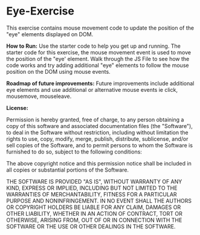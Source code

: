 # Eye-Exercise
This exercise contains mouse movement code to update the position of the "eye" elements displayed on DOM. 

**How to Run:** Use the starter code to help you get up and running. The starter code for this exercise, the mouse movement event is used to move the position of the "eye' element. Walk through the JS File to see how the code works and try adding additional "eye" elements to follow the mouse position on the DOM using mouse events. 

**Roadmap of future improvements:** Future improvements include additional eye elements and use additional or alternative mouse events ie click, mousemove, mouseleave. 

**License:**

Permission is hereby granted, free of charge, to any person obtaining a copy of this software and associated documentation files (the "Software"), to deal in the Software without restriction, including without limitation the rights to use, copy, modify, merge, publish, distribute, sublicense, and/or sell copies of the Software, and to permit persons to whom the Software is furnished to do so, subject to the following conditions:

The above copyright notice and this permission notice shall be included in all copies or substantial portions of the Software.

THE SOFTWARE IS PROVIDED "AS IS", WITHOUT WARRANTY OF ANY KIND, EXPRESS OR IMPLIED, INCLUDING BUT NOT LIMITED TO THE WARRANTIES OF MERCHANTABILITY, FITNESS FOR A PARTICULAR PURPOSE AND NONINFRINGEMENT. IN NO EVENT SHALL THE AUTHORS OR COPYRIGHT HOLDERS BE LIABLE FOR ANY CLAIM, DAMAGES OR OTHER LIABILITY, WHETHER IN AN ACTION OF CONTRACT, TORT OR OTHERWISE, ARISING FROM, OUT OF OR IN CONNECTION WITH THE SOFTWARE OR THE USE OR OTHER DEALINGS IN THE SOFTWARE.
